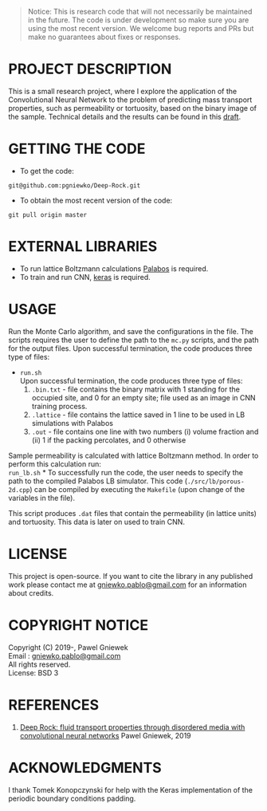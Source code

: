>Notice: This is research code that will not necessarily be maintained in the future.
>The code is under development so make sure you are using the most recent version.
>We welcome bug reports and PRs but make no guarantees about fixes or responses.

PROJECT DESCRIPTION
===================
This is a small research project, where I explore the application of the Convolutional Neural Network to the problem of predicting mass transport properties, such as permeability or tortuosity, based on the binary image of the sample. 
Technical details and the results can be found in this [draft](./paper/Deep_Rock.pdf).    


GETTING THE CODE
================
* To get the code:
```
git@github.com:pgniewko/Deep-Rock.git
```

* To obtain the most recent version of the code:
```
git pull origin master
```

EXTERNAL LIBRARIES
==================
* To run lattice Boltzmann calculations [Palabos](http://www.palabos.org/) is required.       
* To train and run CNN, [keras](https://keras.io/) is required.      

USAGE
=====
Run the Monte Carlo algorithm, and save the configurations in the file. The scripts requires the user to define the path to the `mc.py` scripts, and the path for the output files. Upon successful termination, the code produces three type of files:
* ```run.sh```        
Upon successful termination, the code produces three type of files:       
    1. `.bin.txt` - file contains the binary matrix with 1 standing for the occupied site, and 0 for an empty site; file used as an image in CNN training process.          
    2. `.lattice` - file contains the lattice saved in 1 line to be used in LB simulations with Palabos    
    3. `.out` - file contains one line with two numbers (i) volume fraction and (ii) 1 if the packing percolates, and 0 otherwise

Sample permeability is calculated with lattice Boltzmann method. In order to perform this calculation run:       
```run_lb.sh``` 
    * To successfully run the code, the user needs to specify the path to the compiled Palabos LB simulator. This code (`./src/lb/porous-2d.cpp`) can be compiled by executing the `Makefile` (upon change of the variables in the file).         

This script produces `.dat` files that contain the permeability (in lattice units) and tortuosity. This data is later on used to train CNN.      


LICENSE
=======
This project is open-source. If you want to cite the library in any published work please contact me at gniewko.pablo@gmail.com for an information about credits.

COPYRIGHT NOTICE
================
Copyright (C) 2019-, Pawel Gniewek  
Email : gniewko.pablo@gmail.com  
All rights reserved.  
License: BSD 3  

REFERENCES
==========
1. [Deep Rock: fluid transport properties through disordered media with convolutional neural networks](./paper/Deep_Rock.pdf) Pawel Gniewek, 2019 


ACKNOWLEDGMENTS
===============
I thank Tomek Konopczynski for help with the Keras implementation of the periodic boundary conditions padding.
